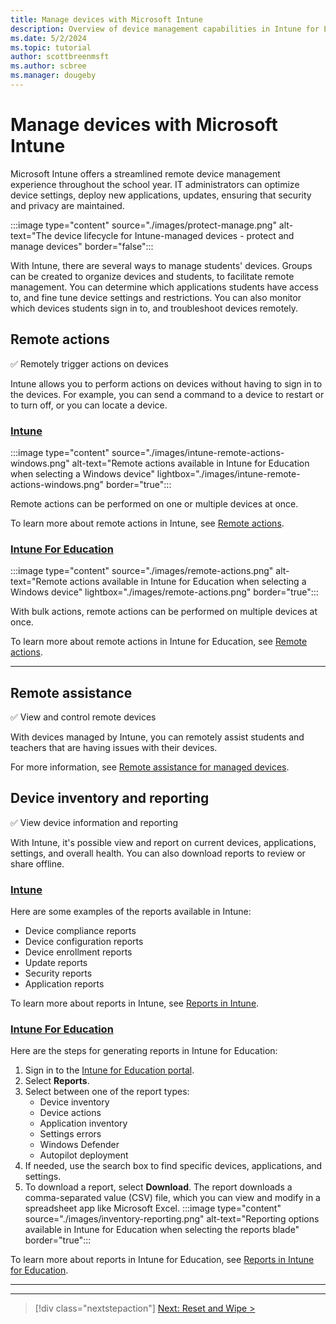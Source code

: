```yaml
---
title: Manage devices with Microsoft Intune
description: Overview of device management capabilities in Intune for Education, including remote actions, remote assistance, and inventory/reporting.
ms.date: 5/2/2024
ms.topic: tutorial
author: scottbreenmsft
ms.author: scbree
ms.manager: dougeby
---
```


# Manage devices with Microsoft Intune

Microsoft Intune offers a streamlined remote device management experience throughout the school year. IT administrators can optimize device settings, deploy new applications, updates, ensuring that security and privacy are maintained.

:::image type="content" source="./images/protect-manage.png" alt-text="The device lifecycle for Intune-managed devices - protect and manage devices" border="false":::

With Intune, there are several ways to manage students' devices. Groups can be created to organize devices and students, to facilitate remote management. You can determine which applications students have access to, and fine tune device settings and restrictions. You can also monitor which devices students sign in to, and troubleshoot devices remotely.

## Remote actions

✅ Remotely trigger actions on devices

Intune allows you to perform actions on devices without having to sign in to the devices. For example, you can send a command to a device to restart or to turn off, or you can locate a device.

### [Intune](#tab/intune)

:::image type="content" source="./images/intune-remote-actions-windows.png" alt-text="Remote actions available in Intune for Education when selecting a Windows device" lightbox="./images/intune-remote-actions-windows.png" border="true":::

Remote actions can be performed on one or multiple devices at once.

To learn more about remote actions in Intune, see [Remote actions](/mem/intune/remote-actions/device-management).

### [Intune For Education](#tab/intune-for-education)

:::image type="content" source="./images/remote-actions.png" alt-text="Remote actions available in Intune for Education when selecting a Windows device" lightbox="./images/remote-actions.png" border="true":::

With bulk actions, remote actions can be performed on multiple devices at once.

To learn more about remote actions in Intune for Education, see [Remote actions][EDU-1].

---

## Remote assistance

✅ View and control remote devices

With devices managed by Intune, you can remotely assist students and teachers that are having issues with their devices.

For more information, see [Remote assistance for managed devices][EDU-2].

## Device inventory and reporting

✅ View device information and reporting

With Intune, it's possible view and report on current devices, applications, settings, and overall health. You can also download reports to review or share offline.

### [Intune](#tab/intune)

Here are some examples of the reports available in Intune:

- Device compliance reports
- Device configuration reports
- Device enrollment reports
- Update reports
- Security reports
- Application reports

To learn more about reports in Intune, see [Reports in Intune](/mem/intune/fundamentals/reports).

### [Intune For Education](#tab/intune-for-education)

Here are the steps for generating reports in Intune for Education:

1. Sign in to the [Intune for Education portal](https://intuneeducation.portal.azure.com).
1. Select **Reports**.
1. Select between one of the report types:
    - Device inventory
    - Device actions
    - Application inventory
    - Settings errors
    - Windows Defender
    - Autopilot deployment
1. If needed, use the search box to find specific devices, applications, and settings.
1. To download a report, select **Download**. The report downloads a comma-separated value (CSV) file, which you can view and modify in a spreadsheet app like Microsoft Excel.
    :::image type="content" source="./images/inventory-reporting.png" alt-text="Reporting options available in Intune for Education when selecting the reports blade" border="true":::

To learn more about reports in Intune for Education, see [Reports in Intune for Education][EDU-3].

---

________________________________________________________

> [!div class="nextstepaction"]
> [Next: Reset and Wipe >](reset-wipe.md)

<!-- Reference links in article -->

[EDU-1]: /intune-education/edu-device-remote-actions
[EDU-2]: /intune-education/remote-assist-mobile-devices
[EDU-3]: /intune-education/what-are-reports
